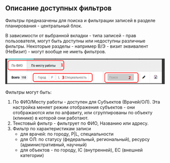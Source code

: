 ## Описание доступных фильтров

Фильтры предназачены для поиска и фильтрации записей в разделе планирования - центральный блок.

В зависимости от выбранной вкладки - типа записей - прав пользователя, 
могут быть доступны или недоступны различные фильтры.
Некоторые разделы - например В/Э - визит эквивалент (НеВизит) - могут вообще не иметь фильтров.

![](../images/rep-planning-central-block-filters.png)

Фильтры могут быть:
  1. По ФИО/Месту работы - доступен для Субъектов (Врачей/ОЛ). 
  Эта настройка меняет режим отображения субъектов - они отображаются или по алфавиту, 
  или сгруппированы по объекту (клинике) в которой они работают.
  2. Текстовый фильтр - фильтрует по ФИО, Названию или адресу.
  3. Фильтр по характеристикам записи 
     - для врачей:  по городу, P|L, специальности
     - для ОЛ: по статусу (федеральный, региональный), ресурсу (административный, научный)
     - для объектов - по городу, IC (внутренней), EC (внешней категории)
     
  
